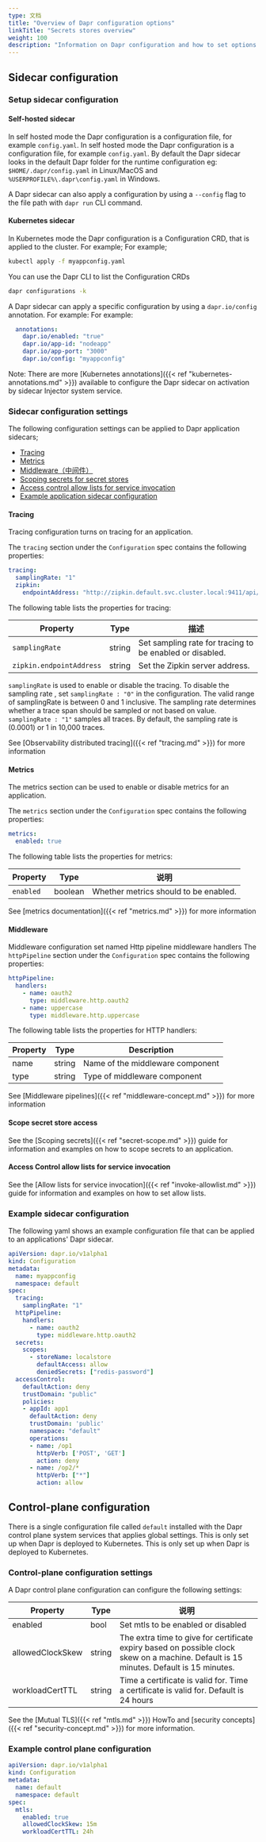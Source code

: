 ```yaml
---
type: 文档
title: "Overview of Dapr configuration options"
linkTitle: "Secrets stores overview"
weight: 100
description: "Information on Dapr configuration and how to set options for your application"
---
```


## Sidecar configuration

### Setup sidecar configuration

#### Self-hosted sidecar
In self hosted mode the Dapr configuration is a configuration file, for example `config.yaml`. In self hosted mode the Dapr configuration is a configuration file, for example `config.yaml`. By default the Dapr sidecar looks in the default Dapr folder for the runtime configuration eg: `$HOME/.dapr/config.yaml` in Linux/MacOS and `%USERPROFILE%\.dapr\config.yaml` in Windows.

A Dapr sidecar can also apply a configuration by using a `--config` flag to the file path with `dapr run` CLI command.

#### Kubernetes sidecar
In Kubernetes mode the Dapr configuration is a Configuration CRD, that is applied to the cluster. For example; For example;

```bash
kubectl apply -f myappconfig.yaml
```

You can use the Dapr CLI to list the Configuration CRDs

```bash
dapr configurations -k
```

A Dapr sidecar can apply a specific configuration by using a `dapr.io/config` annotation. For example: For example:

```yml
  annotations:
    dapr.io/enabled: "true"
    dapr.io/app-id: "nodeapp"
    dapr.io/app-port: "3000"
    dapr.io/config: "myappconfig"
```
Note: There are more [Kubernetes annotations]({{< ref "kubernetes-annotations.md" >}}) available to configure the Dapr sidecar on activation by sidecar Injector system service.

### Sidecar configuration settings

The following configuration settings can be applied to Dapr application sidecars;
- [Tracing](#tracing)
- [Metrics](#metrics)
- [Middleware（中间件）](#middleware)
- [Scoping secrets for secret stores](#scoping-secrets-for-secret-stores)
- [Access control allow lists for service invocation](#access-control-allow-lists-for-service-invocation)
- [Example application sidecar configuration](#example-application-sidecar-configuration)

#### Tracing

Tracing configuration turns on tracing for an application.

The `tracing` section under the `Configuration` spec contains the following properties:

```yml
tracing:
  samplingRate: "1"
  zipkin:
    endpointAddress: "http://zipkin.default.svc.cluster.local:9411/api/v2/spans"
```

The following table lists the properties for tracing:

| Property                 | Type   | 描述                                                       |
| ------------------------ | ------ | -------------------------------------------------------- |
| `samplingRate`           | string | Set sampling rate for tracing to be enabled or disabled. |
| `zipkin.endpointAddress` | string | Set the Zipkin server address.                           |


`samplingRate` is used to enable or disable the tracing. To disable the sampling rate , set `samplingRate : "0"` in the configuration. The valid range of samplingRate is between 0 and 1 inclusive. The sampling rate determines whether a trace span should be sampled or not based on value. `samplingRate : "1"` samples all traces. By default, the sampling rate is (0.0001) or 1 in 10,000 traces.

See [Observability distributed tracing]({{< ref "tracing.md" >}}) for more information

#### Metrics

The metrics section can be used to enable or disable metrics for an application.

The `metrics` section under the `Configuration` spec contains the following properties:

```yml
metrics:
  enabled: true
```

The following table lists the properties for metrics:

| Property  | Type    | 说明                                    |
| --------- | ------- | ------------------------------------- |
| `enabled` | boolean | Whether metrics should to be enabled. |

See [metrics documentation]({{< ref "metrics.md" >}}) for more information

#### Middleware

Middleware configuration set named Http pipeline middleware handlers The `httpPipeline` section under the `Configuration` spec contains the following properties:

```yml
httpPipeline:
  handlers:
    - name: oauth2
      type: middleware.http.oauth2
    - name: uppercase
      type: middleware.http.uppercase
```

The following table lists the properties for HTTP handlers:

| Property | Type   | Description                      |
| -------- | ------ | -------------------------------- |
| name     | string | Name of the middleware component |
| type     | string | Type of middleware component     |

See [Middleware pipelines]({{< ref "middleware-concept.md" >}}) for more information

#### Scope secret store access

See the [Scoping secrets]({{< ref "secret-scope.md" >}}) guide for information and examples on how to scope secrets to an application.

#### Access Control allow lists for service invocation

See the [Allow lists for service invocation]({{< ref "invoke-allowlist.md" >}}) guide for information and examples on how to set allow lists.

### Example sidecar configuration
The following yaml shows an example configuration file that can be applied to an applications' Dapr sidecar.

```yml
apiVersion: dapr.io/v1alpha1
kind: Configuration
metadata:
  name: myappconfig
  namespace: default
spec:
  tracing:
    samplingRate: "1"
  httpPipeline:
    handlers:
      - name: oauth2
        type: middleware.http.oauth2
  secrets:
    scopes:
      - storeName: localstore
        defaultAccess: allow
        deniedSecrets: ["redis-password"]
  accessControl:
    defaultAction: deny
    trustDomain: "public"
    policies:
    - appId: app1
      defaultAction: deny
      trustDomain: 'public'
      namespace: "default"
      operations:
      - name: /op1
        httpVerb: ['POST', 'GET']
        action: deny
      - name: /op2/*
        httpVerb: ["*"]
        action: allow
```

## Control-plane configuration
There is a single configuration file called `default` installed with the Dapr control plane system services that applies global settings. This is only set up when Dapr is deployed to Kubernetes. This is only set up when Dapr is deployed to Kubernetes.

### Control-plane configuration settings
A Dapr control plane configuration can configure the following settings:

| Property         | Type   | 说明                                                                                                                                     |
| ---------------- | ------ | -------------------------------------------------------------------------------------------------------------------------------------- |
| enabled          | bool   | Set mtls to be enabled or disabled                                                                                                     |
| allowedClockSkew | string | The extra time to give for certificate expiry based on possible clock skew on a machine. Default is 15 minutes. Default is 15 minutes. |
| workloadCertTTL  | string | Time a certificate is valid for. Time a certificate is valid for. Default is 24 hours                                                  |

See the [Mutual TLS]({{< ref "mtls.md" >}}) HowTo and [security concepts]({{< ref "security-concept.md" >}}) for more information.

### Example control plane configuration

```yaml
apiVersion: dapr.io/v1alpha1
kind: Configuration
metadata:
  name: default
  namespace: default
spec:
  mtls:
    enabled: true
    allowedClockSkew: 15m
    workloadCertTTL: 24h
```
